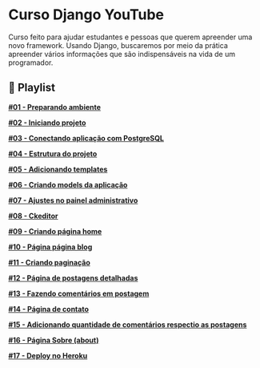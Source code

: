 # Curso Django YouTube

Curso feito para ajudar estudantes e pessoas que querem apreender uma novo framework. Usando Django, buscaremos por meio da prática apreender vários informações que são indispensáveis na vida de um programador. 

## 🎥 Playlist 

**[#01 - Preparando ambiente](https://www.youtube.com/watch?v=UVxtHjaT75Q&t=139s)**

**[#02 - Iniciando projeto ](https://youtu.be/HihkH3kBTUU)**

**[#03 - Conectando aplicação com PostgreSQL ](https://youtu.be/9OXV6qifHlU)**

**[#04 - Estrutura do projeto](https://youtu.be/742Ev2McamU)**

**[#05 - Adicionando templates](https://youtu.be/00ivmARPtGU)**

**[#06 - Criando models da aplicação](https://youtu.be/ySVq7SSem9o)**

**[#07 - Ajustes no painel administrativo](https://youtu.be/E-n_mmoZrtc)**

**[#08 - Ckeditor](https://youtu.be/PlzlZkbRyZk)**

**[#09 - Criando página home](https://youtu.be/n7CeavXAi1Y)**

**[#10 - Página página blog](https://youtu.be/HkUluOGsHE0)**

**[#11 - Criando paginação](https://youtu.be/wxY23dxwrwo)**

**[#12 - Página de postagens detalhadas](https://youtu.be/jvkTbT5b1B4)**

**[#13 - Fazendo comentários em postagem](https://youtu.be/-8ON8RJ0iv4)**

**[#14 - Página de contato](https://youtu.be/cks_fQLOB1I)**

**[#15 - Adicionando quantidade de comentários respectio as postagens](https://youtu.be/DTT7lHNJV2s)**

**[#16 - Página Sobre (about)](https://youtu.be/ed_MuCVkGWM)**

**[#17 - Deploy no Heroku ](https://youtu.be/XHKDAIoA5-c)**




